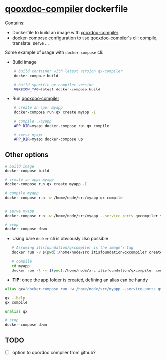 # [qooxdoo-compiler] dockerfile

Contains:

- Dockerfile to build an image with [qooxdoo-compiler]
- docker-compose configuration to use [qooxdoo-compiler]'s cli: compile, translate, serve ...

Some example of usage with ```docker-compose``` cli:

- Build image 

``` bash
    # build container with latest version qx-compiler
    docker-compose build

    # build specific qx-compiler version
    VERSION_TAG=latest docker-compose build
```

- Run [qooxdoo-compiler]

``` bash
    # create an app: myapp
    docker-compose run qx create myapp -I

    # compile ./myapp
    APP_DIR=myapp docker-compose run qx compile

    # serve myapp
    APP_DIR=myapp docker-compose up
```

## Other options

```bash
# build image
docker-compose build

# create an app: myapp
docker-compose run qx create myapp -I

# compile myapp
docker-compose run -w /home/node/src/myapp qx compile


# serve myapp
docker-compose run -w /home/node/src/myapp --service-ports qxcompiler serve

# stop
docker-compose down
```

- Using bare ```docker``` cli is obviously also possible

```bash
   # Assuming itisfoundation/qxcompiler is the image's tag
   docker run -v $(pwd):/home/node/src itisfoundation/qxcompiler create myapp-I

   # compile
   cd myapp
   docker run -t -v $(pwd):/home/node/src itisfoundation/qxcompiler compile

```

- **TIP**: once the app folder is created, defining an alias can be handy

``` bash
alias qx='docker-compose run -w /home/node/src/myapp --service-ports qx'

qx --help
qx compile

unalias qx

# stop
docker-compose down
```

## TODO

- [ ] option to qooxdoo compiler from github?


[1]:https://www.npmjs.com/package/qxcompiler
[qooxdoo-compiler]:https://github.com/qooxdoo/qooxdoo-compiler 
